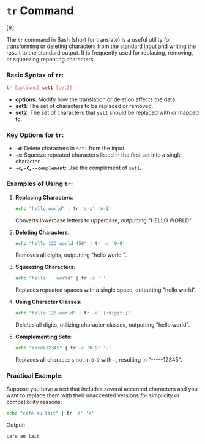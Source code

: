 # `tr` Command
[tr]

The `tr` command in Bash (short for translate) is a useful utility for transforming or deleting characters from the standard input and writing the result to the standard output. It is frequently used for replacing, removing, or squeezing repeating characters.

### Basic Syntax of `tr`:
```bash
tr [options] set1 [set2]
```

- **options**: Modify how the translation or deletion affects the data.
- **set1**: The set of characters to be replaced or removed.
- **set2**: The set of characters that `set1` should be replaced with or mapped to.

### Key Options for `tr`:
- **`-d`**: Delete characters in `set1` from the input.
- **`-s`**: Squeeze repeated characters listed in the first set into a single character.
- **`-c`, `-C`, `--complement`**: Use the complement of `set1`.

### Examples of Using `tr`:

1. **Replacing Characters**:
   ```bash
   echo "hello world" | tr 'a-z' 'A-Z'
   ```
   Converts lowercase letters to uppercase, outputting "HELLO WORLD".

2. **Deleting Characters**:
   ```bash
   echo "hello 123 world 456" | tr -d '0-9'
   ```
   Removes all digits, outputting "hello  world ".

3. **Squeezing Characters**:
   ```bash
   echo "hello    world" | tr -s ' '
   ```
   Replaces repeated spaces with a single space, outputting "hello world".

4. **Using Character Classes**:
   ```bash
   echo "hello 123 world" | tr -d '[:digit:]'
   ```
   Deletes all digits, utilizing character classes, outputting "hello  world".

5. **Complementing Sets**:
   ```bash
   echo "abcde12345" | tr -c '0-9' '-'
   ```
   Replaces all characters not in `0-9` with `-`, resulting in "-----12345".

### Practical Example:

Suppose you have a text that includes several accented characters and you want to replace them with their unaccented versions for simplicity or compatibility reasons:

```bash
echo "café au lait" | tr 'é' 'e'
```
Output:
```
cafe au lait
```

